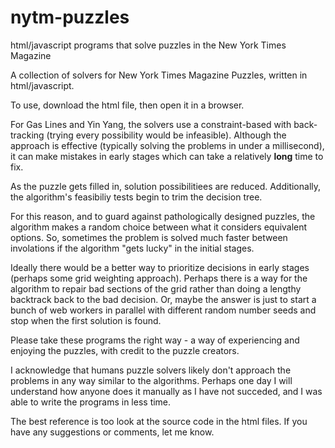 # nytm-puzzles
html/javascript programs that solve puzzles in the New York Times Magazine

A collection of solvers for New York Times Magazine Puzzles, written in html/javascript.

To use, download the html file, then open it in a browser.

For Gas Lines and Yin Yang, the solvers use a constraint-based with back-tracking (trying every possibility would be infeasible).
Although the approach is effective (typically solving the problems in under a millisecond), it can make mistakes
in early stages which can take a relatively __long__ time to fix.

As the puzzle gets filled in, solution possibilitiees are reduced.  Additionally, the algorithm's feasibiliy tests begin to trim the decision tree.

For this reason, and to guard against pathologically designed puzzles, the algorithm makes a random choice between what it considers equivalent options.
So, sometimes the problem is solved much faster between involations if the algorithm "gets lucky" in the initial stages.

Ideally there would be a better way to prioritize decisions in early stages (perhaps some grid weighting approach).  Perhaps there is a way for the algorithm to repair bad
sections of the grid rather than doing a lengthy backtrack back to the bad decision.  Or, maybe the answer is just to start a bunch of web workers in parallel with different random number seeds and
stop when the first solution is found.

Please take these programs the right way - a way of experiencing and enjoying the puzzles, with credit to the puzzle creators.

I acknowledge that humans puzzle solvers likely don't approach the problems in any way similar to the algorithms.
Perhaps one day I will understand how anyone does it manually as I have not succeded, and I was able to write the programs in less time.

The best reference is too look at the source code in the html files.  If you have any suggestions or comments, let me know.
